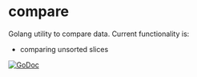# compare
Golang utility to compare data.
Current functionality is:
* comparing unsorted slices

<a href="https://godoc.org/github.com/markysand/compare"><img src="https://godoc.org/github.com/markysand/compare?status.svg" alt="GoDoc"></a>

